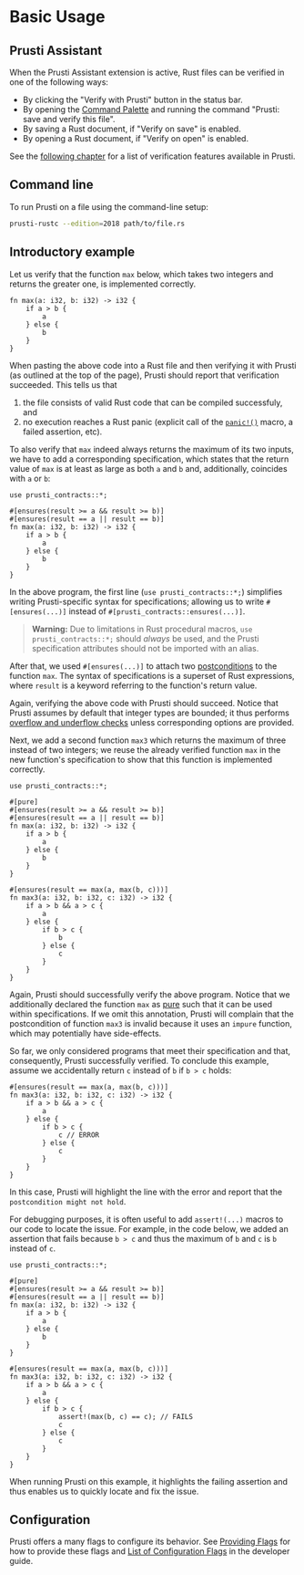 # Basic Usage

## Prusti Assistant

When the Prusti Assistant extension is active, Rust files can be verified in one of the following ways:

- By clicking the "Verify with Prusti" button in the status bar.
- By opening the [Command Palette](https://code.visualstudio.com/docs/getstarted/userinterface#_command-palette) and running the command "Prusti: save and verify this file".
- By saving a Rust document, if "Verify on save" is enabled.
- By opening a Rust document, if "Verify on open" is enabled.

See the [following chapter](verify/summary.md) for a list of verification features available in Prusti.

## Command line

To run Prusti on a file using the command-line setup:

```sh
prusti-rustc --edition=2018 path/to/file.rs
```

## Introductory example

Let us verify that the function `max` below, which takes two integers and returns the greater one, is implemented correctly.

```rust,noplaypen
fn max(a: i32, b: i32) -> i32 {
    if a > b {
        a
    } else {
        b
    }
}
```

When pasting the above code into a Rust file and then verifying it with Prusti (as outlined at the top of the page), Prusti should report that verification succeeded.
This tells us that

1. the file consists of valid Rust code that can be compiled successfuly, and
2. no execution reaches a Rust panic (explicit call of the [`panic!()`](https://doc.rust-lang.org/std/macro.panic.html) macro, a failed assertion, etc).

To also verify that `max` indeed always returns the maximum of its two inputs, we have to add a corresponding specification, which states
that the return value of `max` is at least as large as both `a` and `b` and, additionally, coincides with `a` or `b`:

```rust,noplaypen
use prusti_contracts::*;

#[ensures(result >= a && result >= b)]
#[ensures(result == a || result == b)]
fn max(a: i32, b: i32) -> i32 {
    if a > b {
        a
    } else {
        b
    }
}
```

In the above program, the first line (`use prusti_contracts::*;`) simplifies writing Prusti-specific syntax for specifications; allowing us to write `#[ensures(...)]` instead of `#[prusti_contracts::ensures(...)]`.

> **Warning:** Due to limitations in Rust procedural macros, `use prusti_contracts::*;` should *always* be used, and the Prusti specification attributes should not be imported with an alias.

After that, we used `#[ensures(...)]` to attach two [postconditions](verify/prepost.md) to the function `max`. 
The syntax of specifications is a superset of Rust expressions, where `result` is a keyword referring to the function's return value. 

Again, verifying the above code with Prusti should succeed. 
Notice that Prusti assumes by default that integer types are bounded; it thus performs [overflow and underflow checks](verify/overflow.md) unless corresponding options are provided.

Next, we add a second function `max3` which returns the maximum of three instead of two integers; we reuse the already verified function `max` in the new function's specification to show that this function is implemented correctly.

```rust,noplaypen
use prusti_contracts::*;

#[pure]
#[ensures(result >= a && result >= b)]
#[ensures(result == a || result == b)]
fn max(a: i32, b: i32) -> i32 {
    if a > b {
        a
    } else {
        b
    }
}

#[ensures(result == max(a, max(b, c)))]
fn max3(a: i32, b: i32, c: i32) -> i32 {
    if a > b && a > c {
        a
    } else {
        if b > c {
            b
        } else {
            c
        }
    }
}
```

Again, Prusti should successfully verify the above program.
Notice that we additionally declared the function `max` as [pure](verify/pure.md) such that it can be used within specifications.
If we omit this annotation, Prusti will complain that the postcondition of function `max3` is invalid because it uses an `impure` function, which may potentially have side-effects.

So far, we only considered programs that meet their specification and that, consequently, Prusti successfully verified.
To conclude this example, assume we accidentally return `c` instead of `b` if `b > c` holds:

```rust,noplaypen
#[ensures(result == max(a, max(b, c)))]
fn max3(a: i32, b: i32, c: i32) -> i32 {
    if a > b && a > c {
        a
    } else {
        if b > c {
            c // ERROR
        } else {
            c
        }
    }
}
```

In this case, Prusti will highlight the line with the error and report that the `postcondition might not hold`.

For debugging purposes, it is often useful to add `assert!(...)` macros to our code to locate the issue. For example, in the code below, we added an assertion that fails because `b > c` and thus the maximum of `b` and `c` is `b` instead of `c`. 

```rust,noplaypen
use prusti_contracts::*;

#[pure]
#[ensures(result >= a && result >= b)]
#[ensures(result == a || result == b)]
fn max(a: i32, b: i32) -> i32 {
    if a > b {
        a
    } else {
        b
    }
}

#[ensures(result == max(a, max(b, c)))]
fn max3(a: i32, b: i32, c: i32) -> i32 {
    if a > b && a > c {
        a
    } else {
        if b > c {
            assert!(max(b, c) == c); // FAILS
            c
        } else {
            c
        }
    }
}
```

When running Prusti on this example, it highlights the failing assertion and thus enables us to quickly locate and fix the issue. 

## Configuration

Prusti offers a many flags to configure its behavior. See [Providing Flags](https://viperproject.github.io/prusti-dev/dev-guide/config/providing.html) for how to provide these flags and [List of Configuration Flags](https://viperproject.github.io/prusti-dev/dev-guide/config/flags.html) in the developer guide.
